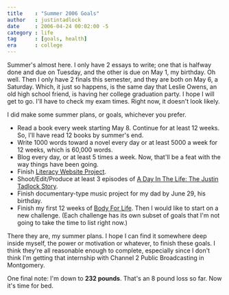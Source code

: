 ```yaml
---
title    : "Summer 2006 Goals"
author   : justintadlock
date     : 2006-04-24 00:02:00 -5
category : life
tag      : [goals, health]
era      : college
---
```


Summer's almost here.  I only have 2 essays to write; one that is halfway done and due on Tuesday, and the other is due on May 1, my birthday.  Oh well.  Then I only have 2 finals this semester, and they are both on May 6, a Saturday.  Which, it just so happens, is the same day that Leslie Owens, an old high school friend, is having her college graduation party.  I hope I will get to go.  I'll have to check my exam times.  Right now, it doesn't look likely.

I did make some summer plans, or goals, whichever you prefer.

<ul>
<li>Read a book every week starting May 8.  Continue for at least 12 weeks.  So, I'll have read 12 books by summer's end.</li>
<li>Write 1000 words toward a novel every day or at least 5000 a week for 12 weeks, which is 60,000 words.</li>
<li>Blog every day, or at least 5 times a week.  Now, that'll be a feat with the way things have been going.</li>
<li>Finish <a href="/literacy" title="Literacy Project" rel="external"> Literacy Website Project</a>.</li>
<li>Shoot/Edit/Produce at least 3 episodes of <a href="/films/a-day-in-the-life" title="A Day In The Life">A Day In The Life:  The Justin Tadlock Story</a>.</li>
<li>Finish documentary-type music project for my dad by June 29, his birthday.</li>
<li>Finish my first 12 weeks of <a href="http://www.bodyforlife.com" title="Body For Life Website" rel="external"> Body For Life</a>.  Then I would like to start on a new challenge.  (Each challenge has its own subset of goals that I'm not going to take the time to list right now.)</li>
</ul>

There they are, my summer plans.  I hope I can find it somewhere deep inside myself, the power or motivation or whatever, to finish these goals.  I think they're all reasonable enough to complete, especially since I don't think I'm getting that internship with Channel 2 Public Broadcasting in Montgomery.

One final note:  I'm down to <b> 232 pounds</b>.  That's an 8 pound loss so far.  Now it's time for bed.
